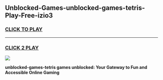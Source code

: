 
## Unblocked-Games-unblocked-games-tetris-Play-Free-izio3
<h3>
<a href="https://premium76.site?title=unblocked-games-tetris&ref=10A">CLICK TO PLAY</a></h3>
<hr>

<h3>
<a href="https://premium76.site?title=unblocked-games-tetris&ref=10A">CLICK 2 PLAY</a>
  
</h3>

<a href="https://premium76.site?title=unblocked-games-tetris&ref=10A"><img src="https://clearcache.store/games.png"></a>


**unblocked-games-tetris games unblocked: Your Gateway to Fun and Accessible Online Gaming**
